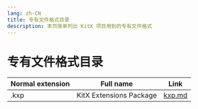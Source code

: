 ```yaml
---
lang: zh-CN
title: 专有文件格式目录
description: 本页简单列出 KitX 项目用到的专有文件格式
---
```


# 专有文件格式目录

| Normal extension | Full name               | Link             |
|------------------|-------------------------|------------------|
| .kxp             | KitX Extensions Package | [kxp.md](kxp.md) |

